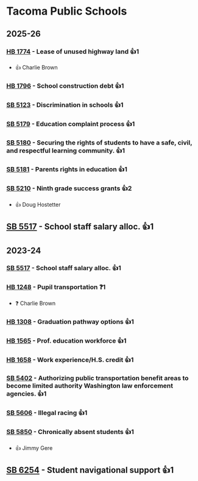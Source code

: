 # Tacoma Public Schools
## 2025-26

### [HB 1774](/bill/2025-26/hb/1774/) - Lease of unused highway land 👍1  
* 👍 Charlie Brown

### [HB 1796](/bill/2025-26/hb/1796/) - School construction debt 👍1  

### [SB 5123](/bill/2025-26/sb/5123/) - Discrimination in schools 👍1  

### [SB 5179](/bill/2025-26/sb/5179/) - Education complaint process 👍1  

### [SB 5180](/bill/2025-26/sb/5180/) - Securing the rights of students to have a safe, civil, and respectful learning community. 👍1  

### [SB 5181](/bill/2025-26/sb/5181/) - Parents rights in education 👍1  

### [SB 5210](/bill/2025-26/sb/5210/) - Ninth grade success grants 👍2  
* 👍 Doug Hostetter

## [SB 5517](/bill/2025-26/sb/5517/) - School staff salary alloc. 👍1  

## 2023-24

### [SB 5517](/bill/2023-24/sb/5517/) - School staff salary alloc. 👍1  

### [HB 1248](/bill/2023-24/hb/1248/) - Pupil transportation   ❓1
* ❓ Charlie Brown

### [HB 1308](/bill/2023-24/hb/1308/) - Graduation pathway options 👍1  

### [HB 1565](/bill/2023-24/hb/1565/) - Prof. education workforce 👍1  

### [HB 1658](/bill/2023-24/hb/1658/) - Work experience/H.S. credit 👍1  

### [SB 5402](/bill/2023-24/sb/5402/) - Authorizing public transportation benefit areas to become limited authority Washington law enforcement agencies. 👍1  

### [SB 5606](/bill/2023-24/sb/5606/) - Illegal racing 👍1  

### [SB 5850](/bill/2023-24/sb/5850/) - Chronically absent students 👍1  
* 👍 Jimmy Gere

## [SB 6254](/bill/2023-24/sb/6254/) - Student navigational support 👍1  
